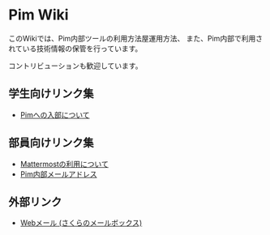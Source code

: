 # Pim Wiki

このWikiでは、Pim内部ツールの利用方法屋運用方法、
また、Pim内部で利用されている技術情報の保管を行っています。

コントリビューションも歓迎しています。

## 学生向けリンク集

- [Pimへの入部について](for-student/club/pim/join-pim.md)

## 部員向けリンク集

- [Mattermostの利用について](for-member/intra-tools/mattermost/mattermost.md)
- [Pim内部メールアドレス](for-member/email/sakura-mail.md)

## 外部リンク

- [Webメール (さくらのメールボックス)](https://secure.sakura.ad.jp/rscontrol/?webmail=1)

